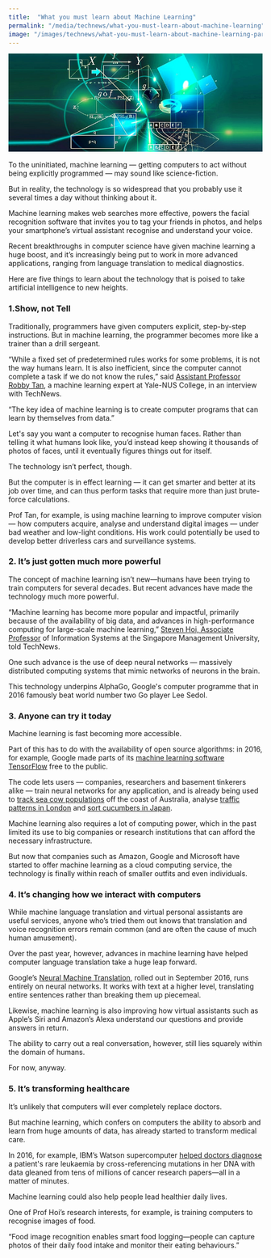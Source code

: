 ```yaml
---
title:  "What you must learn about Machine Learning"
permalink: "/media/technews/what-you-must-learn-about-machine-learning"
image: "/images/technews/what-you-must-learn-about-machine-learning-part-1.png"
---
```


![what you must learn about machine learning](/images/technews/what-you-must-learn-about-machine-learning-part-1.png)

To the uninitiated, machine learning — getting computers to act without being explicitly programmed — may sound like science-fiction.

But in reality, the technology is so widespread that you probably use it several times a day without thinking about it.

Machine learning makes web searches more effective, powers the facial recognition software that invites you to tag your friends in photos, and helps your smartphone’s virtual assistant recognise and understand your voice.

Recent breakthroughs in computer science have given machine learning a huge boost, and it’s increasingly being put to work in more advanced applications, ranging from language translation to medical diagnostics.

Here are five things to learn about the technology that is poised to take artificial intelligence to new heights.  

### **1.Show, not Tell**
Traditionally, programmers have given computers explicit, step-by-step instructions. But in machine learning, the programmer becomes more like a trainer than a drill sergeant.

“While a fixed set of predetermined rules works for some problems, it is not the way humans learn. It is also inefficient, since the computer cannot complete a task if we do not know the rules,” said [Assistant Professor Robby Tan](https://www.yale-nus.edu.sg/about/faculty/robby-tan/), a machine learning expert at Yale-NUS College, in an interview with TechNews.

“The key idea of machine learning is to create computer programs that can learn by themselves from data.”

Let's say you want a computer to recognise human faces. Rather than telling it what humans look like, you’d instead keep showing it thousands of photos of faces, until it eventually figures things out for itself.

The technology isn’t perfect, though.

But the computer is in effect learning — it can get smarter and better at its job over time, and can thus perform tasks that require more than just brute-force calculations.

Prof Tan, for example, is using machine learning to improve computer vision — how computers acquire, analyse and understand digital images — under bad weather and low-light conditions. His work could potentially be used to develop better driverless cars and surveillance systems.

### **2. It’s just gotten much more powerful**
 The concept of machine learning isn’t new—humans have been trying to train computers for several decades. But recent advances have made the technology much more powerful.
 
“Machine learning has become more popular and impactful, primarily because of the availability of big data, and advances in high-performance computing for large-scale machine learning,” [Steven Hoi, Associate Professor](https://www.smu.edu.sg/faculty/profile/110831/Steven-HOI) of Information Systems at the Singapore Management University, told TechNews.  

One such advance is the use of deep neural networks — massively distributed computing systems that mimic networks of neurons in the brain.

This technology underpins AlphaGo, Google's computer programme that in 2016 famously beat world number two Go player Lee Sedol.  

### **3. Anyone can try it today**
Machine learning is fast becoming more accessible.

Part of this has to do with the availability of open source algorithms: in 2016, for example, Google made parts of its [machine learning software TensorFlow](https://www.tensorflow.org/) free to the public.

The code lets users — companies, researchers and basement tinkerers alike — train neural networks for any application, and is already being used to [track sea cow populations](https://blog.google/technology/ai/could-machine-learning-save-sea-cow/) off the coast of Australia, analyse [traffic patterns in London](https://cloud.google.com/blog/products/gcp/real-time-data-visualization-and-machine-learning-for-london-traffic-analysis) and [sort cucumbers in Japan](https://cloud.google.com/blog/products/gcp/how-a-japanese-cucumber-farmer-is-using-deep-learning-and-tensorflow).

Machine learning also requires a lot of computing power, which in the past limited its use to big companies or research institutions that can afford the necessary infrastructure.

But now that companies such as Amazon, Google and Microsoft have started to offer machine learning as a cloud computing service, the technology is finally within reach of smaller outfits and even individuals.

### **4. It’s changing how we interact with computers**
While machine language translation and virtual personal assistants are useful services, anyone who’s tried them out knows that translation and voice recognition errors remain common (and are often the cause of much human amusement).

Over the past year, however, advances in machine learning have helped computer language translation take a huge leap forward.

Google’s [Neural Machine Translation](https://techcrunch.com/2016/09/27/google-unleashes-deep-learning-tech-on-language-with-neural-machine-translation/), rolled out in September 2016, runs entirely on neural networks. It works with text at a higher level, translating entire sentences rather than breaking them up piecemeal.

Likewise, machine learning is also improving how virtual assistants such as Apple’s Siri and Amazon’s Alexa understand our questions and provide answers in return.

The ability to carry out a real conversation, however, still lies squarely within the domain of humans.

For now, anyway.

### **5. It’s transforming healthcare**
It’s unlikely that computers will ever completely replace doctors.

But machine learning, which confers on computers the ability to absorb and learn from huge amounts of data, has already started to transform medical care.

In 2016, for example, IBM’s Watson supercomputer [helped doctors diagnose](https://www.asianscientist.com/2016/08/topnews/ibm-watson-rare-leukemia-university-tokyo-artificial-intelligence/) a patient's rare leukaemia by cross-referencing mutations in her DNA with data gleaned from tens of millions of cancer research papers—all in a matter of minutes.

Machine learning could also help people lead healthier daily lives.

One of Prof Hoi’s research interests, for example, is training computers to recognise images of food.

“Food image recognition enables smart food logging—people can capture photos of their daily food intake and monitor their eating behaviours.”
